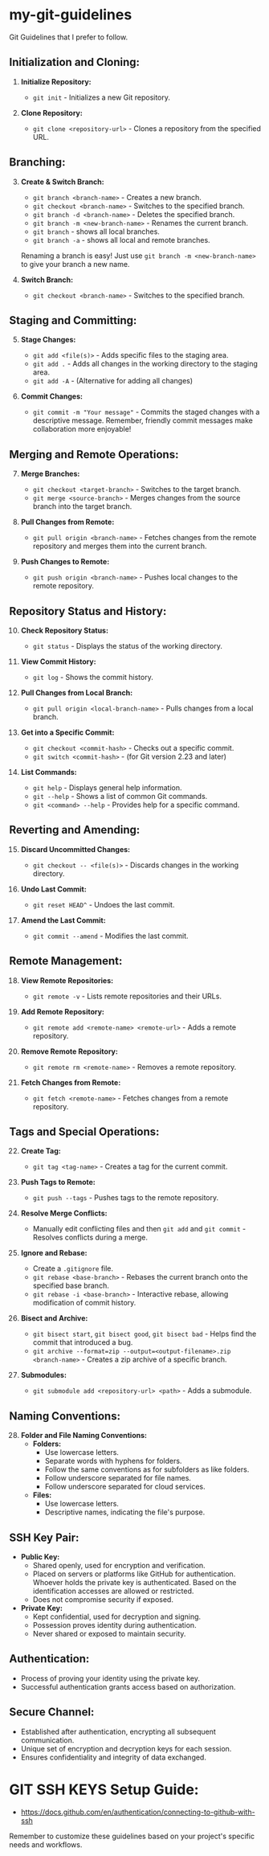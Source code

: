 # my-git-guidelines
Git Guidelines that I prefer to follow.

## Initialization and Cloning:
1. **Initialize Repository:**
   - `git init` - Initializes a new Git repository.

2. **Clone Repository:**
   - `git clone <repository-url>` - Clones a repository from the specified URL.

## Branching:
3. **Create & Switch Branch:**
   - `git branch <branch-name>` - Creates a new branch.
   - `git checkout <branch-name>` - Switches to the specified branch.
   - `git branch -d <branch-name>` - Deletes the specified branch.
   - `git branch -m <new-branch-name>` - Renames the current branch.
   - `git branch` - shows all local branches.
   - `git branch -a` - shows all local and remote branches. 

   Renaming a branch is easy! Just use `git branch -m <new-branch-name>` to give your branch a new name.

4. **Switch Branch:**
   - `git checkout <branch-name>` - Switches to the specified branch.

## Staging and Committing:
5. **Stage Changes:**
   - `git add <file(s)>` - Adds specific files to the staging area.
   - `git add .` - Adds all changes in the working directory to the staging area.
   - `git add -A` - (Alternative for adding all changes)

6. **Commit Changes:**
   - `git commit -m "Your message"` - Commits the staged changes with a descriptive message. Remember, friendly commit messages make collaboration more enjoyable!

## Merging and Remote Operations:
7. **Merge Branches:**
   - `git checkout <target-branch>` - Switches to the target branch.
   - `git merge <source-branch>` - Merges changes from the source branch into the target branch.

8. **Pull Changes from Remote:**
   - `git pull origin <branch-name>` - Fetches changes from the remote repository and merges them into the current branch.

9. **Push Changes to Remote:**
   - `git push origin <branch-name>` - Pushes local changes to the remote repository.

## Repository Status and History:
10. **Check Repository Status:**
    - `git status` - Displays the status of the working directory.

11. **View Commit History:**
    - `git log` - Shows the commit history.

12. **Pull Changes from Local Branch:**
    - `git pull origin <local-branch-name>` - Pulls changes from a local branch.

13. **Get into a Specific Commit:**
    - `git checkout <commit-hash>` - Checks out a specific commit.
    - `git switch <commit-hash>` - (for Git version 2.23 and later)

14. **List Commands:**
    - `git help` - Displays general help information.
    - `git --help` - Shows a list of common Git commands.
    - `git <command> --help` - Provides help for a specific command.

## Reverting and Amending:
15. **Discard Uncommitted Changes:**
    - `git checkout -- <file(s)>` - Discards changes in the working directory.

16. **Undo Last Commit:**
    - `git reset HEAD^` - Undoes the last commit.

17. **Amend the Last Commit:**
    - `git commit --amend` - Modifies the last commit.

## Remote Management:
18. **View Remote Repositories:**
    - `git remote -v` - Lists remote repositories and their URLs.

19. **Add Remote Repository:**
    - `git remote add <remote-name> <remote-url>` - Adds a remote repository.

20. **Remove Remote Repository:**
    - `git remote rm <remote-name>` - Removes a remote repository.

21. **Fetch Changes from Remote:**
    - `git fetch <remote-name>` - Fetches changes from a remote repository.

## Tags and Special Operations:
22. **Create Tag:**
    - `git tag <tag-name>` - Creates a tag for the current commit.

23. **Push Tags to Remote:**
    - `git push --tags` - Pushes tags to the remote repository.

24. **Resolve Merge Conflicts:**
    - Manually edit conflicting files and then `git add` and `git commit` - Resolves conflicts during a merge.

25. **Ignore and Rebase:**
    - Create a `.gitignore` file.
    - `git rebase <base-branch>` - Rebases the current branch onto the specified base branch.
    - `git rebase -i <base-branch>` - Interactive rebase, allowing modification of commit history.

26. **Bisect and Archive:**
    - `git bisect start`, `git bisect good`, `git bisect bad` - Helps find the commit that introduced a bug.
    - `git archive --format=zip --output=<output-filename>.zip <branch-name>` - Creates a zip archive of a specific branch.

27. **Submodules:**
    - `git submodule add <repository-url> <path>` - Adds a submodule.

## Naming Conventions:
28. **Folder and File Naming Conventions:**
    - **Folders:**
      - Use lowercase letters.
      - Separate words with hyphens for folders.
      - Follow the same conventions as for subfolders as like folders.
      - Follow underscore separated for file names.
      - Follow underscore separated for cloud services.
    - **Files:**
      - Use lowercase letters.
      - Descriptive names, indicating the file's purpose.
     
## SSH Key Pair:
   - **Public Key:**
      - Shared openly, used for encryption and verification.
      - Placed on servers or platforms like GitHub for authentication. Whoever holds the private key is authenticated. Based on the identification accesses are allowed or restricted.
      - Does not compromise security if exposed.
   - **Private Key:**
      - Kept confidential, used for decryption and signing.
      - Possession proves identity during authentication.
      - Never shared or exposed to maintain security.

## Authentication:
   - Process of proving your identity using the private key.
   - Successful authentication grants access based on authorization.

## Secure Channel:
   - Established after authentication, encrypting all subsequent communication.
   - Unique set of encryption and decryption keys for each session.
   - Ensures confidentiality and integrity of data exchanged.


# GIT SSH KEYS Setup Guide:
   - https://docs.github.com/en/authentication/connecting-to-github-with-ssh

Remember to customize these guidelines based on your project's specific needs and workflows.
